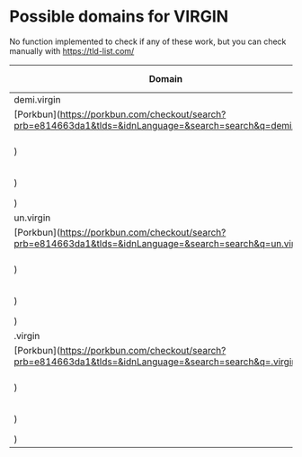 # Possible domains for VIRGIN

No function implemented to check if any of these work, but you can check manually with https://tld-list.com/

| Domain | Porkbun | NameCheap | Google Domains |
|---|---|---|---|
| demi.virgin | [Porkbun](https://porkbun.com/checkout/search?prb=e814663da1&tlds=&idnLanguage=&search=search&q=demi.virgin) | [Namecheap](https://www.namecheap.com/domains/registration/results/?domain=demi.virgin) | [Google](https://domains.google.com/registrar/search?searchTerm=demi.virgin) |
| un.virgin | [Porkbun](https://porkbun.com/checkout/search?prb=e814663da1&tlds=&idnLanguage=&search=search&q=un.virgin) | [Namecheap](https://www.namecheap.com/domains/registration/results/?domain=un.virgin) | [Google](https://domains.google.com/registrar/search?searchTerm=un.virgin) |
| .virgin | [Porkbun](https://porkbun.com/checkout/search?prb=e814663da1&tlds=&idnLanguage=&search=search&q=.virgin) | [Namecheap](https://www.namecheap.com/domains/registration/results/?domain=.virgin) | [Google](https://domains.google.com/registrar/search?searchTerm=.virgin) |
